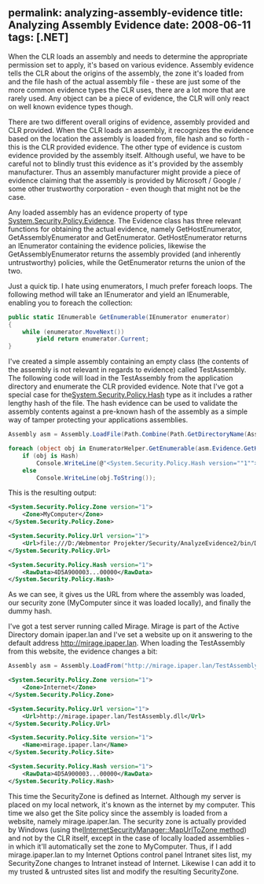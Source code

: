 permalink: analyzing-assembly-evidence
title: Analyzing Assembly Evidence
date: 2008-06-11
tags: [.NET]
---
When the CLR loads an assembly and needs to determine the appropriate permission set to apply, it's based on various evidence. Assembly evidence tells the CLR about the origins of the assembly, the zone it's loaded from and the file hash of the actual assembly file - these are just some of the more common evidence types the CLR uses, there are a lot more that are rarely used. Any object can be a piece of evidence, the CLR will only react on well known evidence types though.

<!-- more -->

There are two different overall origins of evidence, assembly provided and CLR provided. When the CLR loads an assembly, it recognizes the evidence based on the location the assembly is loaded from, file hash and so forth - this is the CLR provided evidence. The other type of evidence is custom evidence provided by the assembly itself. Although useful, we have to be careful not to blindly trust this evidence as it's provided by the assembly manufacturer. Thus an assembly manufacturer might provide a piece of evidence claiming that the assembly is provided by Microsoft / Google / some other trustworthy corporation - even though that might not be the case.

Any loaded assembly has an evidence property of type [System.Security.Policy.Evidence](http://msdn.microsoft.com/en-us/library/system.security.policy.evidence.aspx). The Evidence class has three relevant functions for obtaining the actual evidence, namely GetHostEnumerator, GetAssemblyEnumerator and GetEnumerator. GetHostEnumerator returns an IEnumerator containing the evidence policies, likewise the GetAssemblyEnumerator returns the assembly provided (and inherently untrustworthy) policies, while the GetEnumerator returns the union of the two.

Just a quick tip. I hate using enumerators, I much prefer foreach loops. The following method will take an IEnumerator and yield an IEnumerable, enabling you to foreach the collection:

```csharp
public static IEnumerable GetEnumerable(IEnumerator enumerator)
{
	while (enumerator.MoveNext())
		yield return enumerator.Current;
}
```

I've created a simple assembly containing an empty class (the contents of the assembly is not relevant in regards to evidence) called TestAssembly. The following code will load in the TestAssembly from the application directory and enumerate the CLR provided evidence. Note that I've got a special case for the[System.Security.Policy.Hash](http://msdn.microsoft.com/en-us/library/system.security.policy.hash(VS.80).aspx) type as it includes a rather lengthy hash of the file. The hash evidence can be used to validate the assembly contents against a pre-known hash of the assembly as a simple way of tamper protecting your applications assemblies.

```csharp
Assembly asm = Assembly.LoadFile(Path.Combine(Path.GetDirectoryName(Assembly.GetExecutingAssembly().Location), "TestAssembly.dll"));

foreach (object obj in EnumeratorHelper.GetEnumerable(asm.Evidence.GetHostEnumerator()))
	if (obj is Hash)
		Console.WriteLine(@"<System.Security.Policy.Hash version=""1""><RawData>4D5A900003...00000</RawData></System.Security.Policy.Hash>");
	else
		Console.WriteLine(obj.ToString());
```

This is the resulting output:

```xml
<System.Security.Policy.Zone version="1">
	<Zone>MyComputer</Zone>
</System.Security.Policy.Zone>

<System.Security.Policy.Url version="1">
	<Url>file:///D:/Webmentor Projekter/Security/AnalyzeEvidence2/bin/Debug/TestAssembly.DLL</Url>
</System.Security.Policy.Url>

<System.Security.Policy.Hash version="1">
	<RawData>4D5A900003...00000</RawData>
</System.Security.Policy.Hash>
```

As we can see, it gives us the URL from where the assembly was loaded, our security zone (MyComputer since it was loaded locally), and finally the dummy hash.

I've got a test server running called Mirage. Mirage is part of the Active Directory domain ipaper.lan and I've set a website up on it answering to the default address http://mirage.ipaper.lan. When loading the TestAssembly from this website, the evidence changes a bit:

```csharp
Assembly asm = Assembly.LoadFrom("http://mirage.ipaper.lan/TestAssembly.dll");
```

```xml
<System.Security.Policy.Zone version="1">
	<Zone>Internet</Zone>
</System.Security.Policy.Zone>

<System.Security.Policy.Url version="1">
	<Url>http://mirage.ipaper.lan/TestAssembly.dll</Url>
</System.Security.Policy.Url>

<System.Security.Policy.Site version="1">
	<Name>mirage.ipaper.lan</Name>
</System.Security.Policy.Site>

<System.Security.Policy.Hash version="1">
	<RawData>4D5A900003...00000</RawData>
</System.Security.Policy.Hash>
```

This time the SecurityZone is defined as Internet. Although my server is placed on my local network, it's known as the internet by my computer. This time we also get the Site policy since the assembly is loaded from a website, namely mirage.ipaper.lan. The security zone is actually provided by Windows (using the[IInternetSecurityManager::MapUrlToZone method](http://msdn.microsoft.com/en-us/library/ms537133(VS.85).aspx)) and not by the CLR itself, except in the case of locally loaded assemblies - in which it'll automatically set the zone to MyComputer. Thus, if I add mirage.ipaper.lan to my Internet Options control panel Intranet sites list, my SecurityZone changes to Intranet instead of Internet. Likewise I can add it to my trusted & untrusted sites list and modify the resulting SecurityZone.
